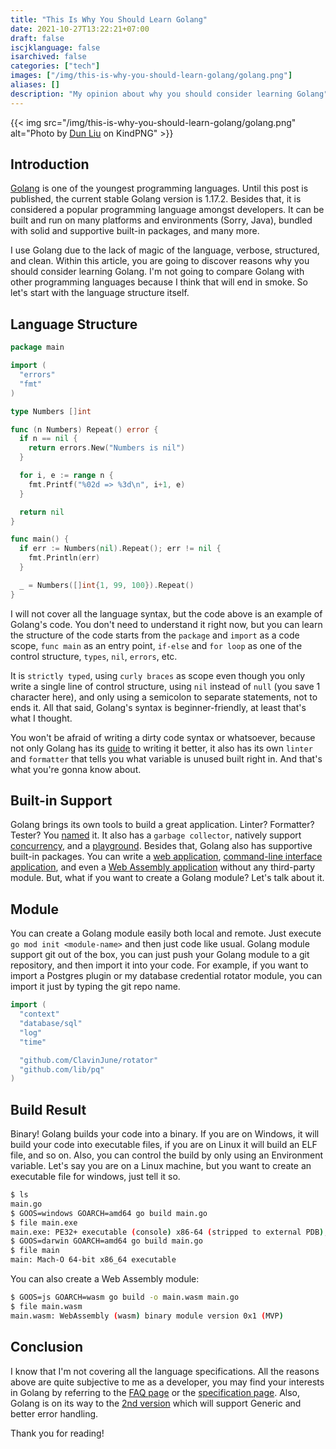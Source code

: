 ```yaml
---
title: "This Is Why You Should Learn Golang"
date: 2021-10-27T13:22:21+07:00
draft: false
iscjklanguage: false
isarchived: false
categories: ["tech"]
images: ["/img/this-is-why-you-should-learn-golang/golang.png"]
aliases: []
description: "My opinion about why you should consider learning Golang"
---
```


{{< img src="/img/this-is-why-you-should-learn-golang/golang.png" alt="Photo by <a class='link unsplash-ref' rel='noreferrer nofollow noopener' target='_blank' href='https://www.kindpng.com/userpngs/469/'>Dun Liu</a> on KindPNG" >}}

## Introduction

[Golang](https://golang.org/) is one of the youngest programming languages. Until this post is published, the current stable Golang version is 1.17.2. Besides that, it is considered a popular programming language amongst developers. It can be built and run on many platforms and environments (Sorry, Java), bundled with solid and supportive built-in packages, and many more.

I use Golang due to the lack of magic of the language, verbose, structured, and clean. Within this article, you are going to discover reasons why you should consider learning Golang. I'm not going to compare Golang with other programming languages because I think that will end in smoke. So let's start with the language structure itself.

## Language Structure

```go
package main

import (
  "errors"
  "fmt"
)

type Numbers []int

func (n Numbers) Repeat() error {
  if n == nil {
    return errors.New("Numbers is nil")
  }

  for i, e := range n {
    fmt.Printf("%02d => %3d\n", i+1, e)
  }

  return nil
}

func main() {
  if err := Numbers(nil).Repeat(); err != nil {
    fmt.Println(err)
  }

  _ = Numbers([]int{1, 99, 100}).Repeat()
}
```

I will not cover all the language syntax, but the code above is an example of Golang's code. You don't need to understand it right now, but you can learn the structure of the code starts from the `package` and `import` as a code scope, `func main` as an entry point, `if-else` and `for loop` as one of the control structure, `types`, `nil`, `errors`, etc.

It is `strictly typed`, using `curly braces` as scope even though you only write a single line of control structure, using `nil` instead of `null` (you save 1 character here), and only using a semicolon to separate statements, not to ends it. All that said, Golang's syntax is beginner-friendly, at least that's what I thought.

You won't be afraid of writing a dirty code syntax or whatsoever, because not only Golang has its [guide](https://golang.org/doc/effective_go) to writing it better, it also has its own `linter` and `formatter` that tells you what variable is unused built right in. And that's what you're gonna know about.

## Built-in Support

Golang brings its own tools to build a great application. Linter? Formatter? Tester? You [named](https://pkg.go.dev/cmd/go) it. It also has a `garbage collector`, natively support [concurrency](https://gobyexample.com/goroutines), and a [playground](https://play.golang.org/). Besides that, Golang also has supportive built-in packages. You can write a [web application](https://gobyexample.com/http-servers), [command-line interface application](https://gobyexample.com/command-line-arguments), and even a [Web Assembly application](https://github.com/golang/go/wiki/WebAssembly#getting-started) without any third-party module. But, what if you want to create a Golang module? Let's talk about it.

## Module

You can create a Golang module easily both local and remote. Just execute `go mod init <module-name>` and then just code like usual. Golang module support git out of the box, you can just push your Golang module to a git repository, and then import it into your code. For example, if you want to import a Postgres plugin or my database credential rotator module, you can import it just by typing the git repo name.

```go
import (
  "context"
  "database/sql"
  "log"
  "time"

  "github.com/ClavinJune/rotator"
  "github.com/lib/pq"
)
```

## Build Result

Binary! Golang builds your code into a binary. If you are on Windows, it will build your code into executable files, if you are on Linux it will build an ELF file, and so on. Also, you can control the build by only using an Environment variable. Let's say you are on a Linux machine, but you want to create an executable file for windows, just tell it so.

```bash
$ ls
main.go
$ GOOS=windows GOARCH=amd64 go build main.go 
$ file main.exe 
main.exe: PE32+ executable (console) x86-64 (stripped to external PDB), for MS Windows
$ GOOS=darwin GOARCH=amd64 go build main.go 
$ file main
main: Mach-O 64-bit x86_64 executable
```

You can also create a Web Assembly module:

```bash
$ GOOS=js GOARCH=wasm go build -o main.wasm main.go
$ file main.wasm
main.wasm: WebAssembly (wasm) binary module version 0x1 (MVP)
```

## Conclusion

I know that I'm not covering all the language specifications. All the reasons above are quite subjective to me as a developer, you may find your interests in Golang by referring to the [FAQ page](https://golang.org/doc/faq) or the [specification page](https://golang.org/ref/spec). Also, Golang is on its way to the [2nd version](https://go.googlesource.com/proposal/+/master/design/go2draft.md) which will support Generic and better error handling.

Thank you for reading!
